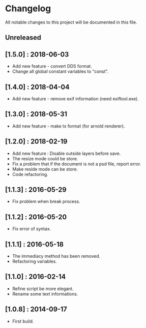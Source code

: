 # Changelog

All notable changes to this project will be documented in this file.

## Unreleased

## [1.5.0] : 2018-06-03

+ Add new feature - convert DDS format.
+ Change all global constant variables to "const".

## [1.4.0] : 2018-04-04

+ Add new feature - remove exif information (need exiftool.exe).

## [1.3.0] : 2018-05-31

+ Add new feature - make tx format (for arnold renderer).

## [1.2.0] : 2018-02-19

+ Add new feature : Disable outside layers before save.
+ The resize mode could be store.
+ Fix a problem that if the document is not a psd file, report error.
+ Make reside mode can be store.
+ Code refactoring.

## [1.1.3] : 2016-05-29

+ Fix problem when break process.

## [1.1.2] : 2016-05-20

+ Fix error of syntax.

## [1.1.1] : 2016-05-18

+ The immediacy method has been removed.
+ Refactoring variables.

## [1.1.0] : 2016-02-14

+ Refine script be more elegant.
+ Rename some text informations.

## [1.0.8] : 2014-09-17

+ First build.